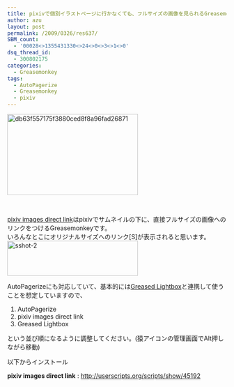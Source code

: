 ```yaml
---
title: pixivで個別イラストページに行かなくても、フルサイズの画像を見られるGreasemonkey
author: azu
layout: post
permalink: /2009/0326/res637/
SBM_count:
  - '00028<>1355431330<>24<>0<>3<>1<>0'
dsq_thread_id:
  - 300802175
categories:
  - Greasemonkey
tags:
  - AutoPagerize
  - Greasemonkey
  - pixiv
---
```

[<img class="aligncenter size-medium wp-image-639" title="db63f557175f3880ced8f8a96fad26871" src="http://wordpress.local/wp-content/uploads/2009/03/db63f557175f3880ced8f8a96fad26871-300x186.png" alt="db63f557175f3880ced8f8a96fad26871" width="300" height="186" />][1]

<br class="spacer_" />

[pixiv images direct link][2]はpixivでサムネイルの下に、直接フルサイズの画像へのリンクをつけるGreasemonkeyです。  
いろんなとこにオリジナルサイズへのリンク[S]が表示されると思います。  
[<img class="aligncenter size-medium wp-image-640" title="sshot-2" src="http://wordpress.local/wp-content/uploads/2009/03/sshot-2-300x80.png" alt="sshot-2" width="300" height="80" />][3]

<span id="text1387964308" class="status">AutoPagerizeにも対応していて、</span>基本的には[Greased Lightbox][4]と連携して使うことを想定していますので、

1.  <span id="text1387964308" class="status">AutoPagerize</span>
2.  pixiv images direct link
3.  Greased Lightbox

という並び順になるように調整してください。(猿アイコンの管理画面でAlt押しながら移動)

以下からインストール

**pixiv images direct link**
:   <http://userscripts.org/scripts/show/45192>

<br class="spacer_" />

 [1]: http://wordpress.local/wp-content/uploads/2009/03/db63f557175f3880ced8f8a96fad26871.png
 [2]: http://userscripts.org/scripts/show/45192
 [3]: http://wordpress.local/wp-content/uploads/2009/03/sshot-2.png
 [4]: http://shiftingpixel.com/lightbox/